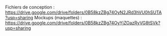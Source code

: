 

Fichiers de conception : https://drive.google.com/drive/folders/0B58kzZBg74OyN2JRd3hVU0hSUTA?usp=sharing
Mockups (maquettes) : https://drive.google.com/drive/folders/0B58kzZBg74OyYjZOazRyVG8tSVk?usp=sharing
